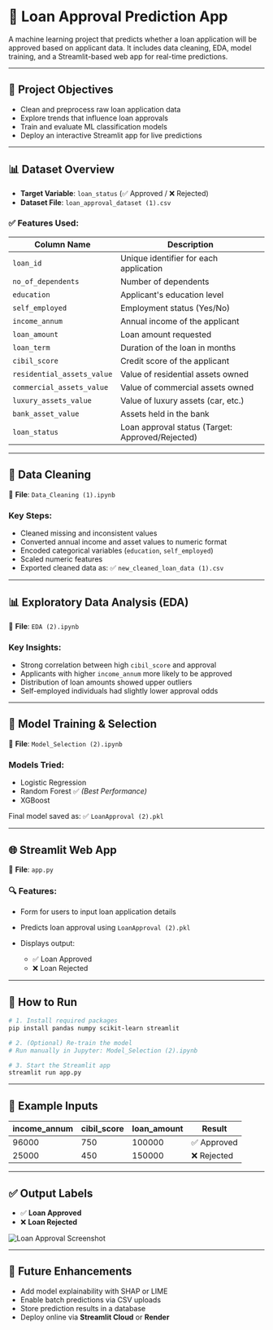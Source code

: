 
# 🏦 Loan Approval Prediction App

A machine learning project that predicts whether a loan application will be approved based on applicant data. It includes data cleaning, EDA, model training, and a Streamlit-based web app for real-time predictions.

---

## 📌 Project Objectives

* Clean and preprocess raw loan application data
* Explore trends that influence loan approvals
* Train and evaluate ML classification models
* Deploy an interactive Streamlit app for live predictions

---

## 📊 Dataset Overview

* **Target Variable**: `loan_status` (✅ Approved / ❌ Rejected)
* **Dataset File**: `loan_approval_dataset (1).csv`

### ✅ Features Used:

| Column Name                | Description                                      |
| -------------------------- | ------------------------------------------------ |
| `loan_id`                  | Unique identifier for each application           |
| `no_of_dependents`         | Number of dependents                             |
| `education`                | Applicant's education level                      |
| `self_employed`            | Employment status (Yes/No)                       |
| `income_annum`             | Annual income of the applicant                   |
| `loan_amount`              | Loan amount requested                            |
| `loan_term`                | Duration of the loan in months                   |
| `cibil_score`              | Credit score of the applicant                    |
| `residential_assets_value` | Value of residential assets owned                |
| `commercial_assets_value`  | Value of commercial assets owned                 |
| `luxury_assets_value`      | Value of luxury assets (car, etc.)               |
| `bank_asset_value`         | Assets held in the bank                          |
| `loan_status`              | Loan approval status (Target: Approved/Rejected) |

---

## 🧹 Data Cleaning

📄 **File**: `Data_Cleaning (1).ipynb`

### Key Steps:

* Cleaned missing and inconsistent values
* Converted annual income and asset values to numeric format
* Encoded categorical variables (`education`, `self_employed`)
* Scaled numeric features
* Exported cleaned data as:
  ✅ `new_cleaned_loan_data (1).csv`

---

## 📊 Exploratory Data Analysis (EDA)

📄 **File**: `EDA (2).ipynb`

### Key Insights:

* Strong correlation between high `cibil_score` and approval
* Applicants with higher `income_annum` more likely to be approved
* Distribution of loan amounts showed upper outliers
* Self-employed individuals had slightly lower approval odds

---

## 🤖 Model Training & Selection

📄 **File**: `Model_Selection (2).ipynb`

### Models Tried:

* Logistic Regression
* Random Forest ✅ *(Best Performance)*
* XGBoost

Final model saved as:
✅ `LoanApproval (2).pkl`

---

## 🌐 Streamlit Web App

📄 **File**: `app.py`

### 🔍 Features:

* Form for users to input loan application details
* Predicts loan approval using `LoanApproval (2).pkl`
* Displays output:

  * ✅ Loan Approved
  * ❌ Loan Rejected

---

## 🚀 How to Run

```bash
# 1. Install required packages
pip install pandas numpy scikit-learn streamlit

# 2. (Optional) Re-train the model
# Run manually in Jupyter: Model_Selection (2).ipynb

# 3. Start the Streamlit app
streamlit run app.py
```

---

## 🧪 Example Inputs

| income\_annum | cibil\_score | loan\_amount | Result     |
| ------------- | ------------ | ------------ | ---------- |
| 96000         | 750          | 100000       | ✅ Approved |
| 25000         | 450          | 150000       | ❌ Rejected |

---

## ✅ Output Labels

* ✅ **Loan Approved**
* ❌ **Loan Rejected**

![Loan Approval Screenshot](https://github.com/user-attachments/assets/9a3b99b7-3e95-4401-b92e-b92d58be8510)

---

## 🧠 Future Enhancements

* Add model explainability with SHAP or LIME
* Enable batch predictions via CSV uploads
* Store prediction results in a database
* Deploy online via **Streamlit Cloud** or **Render**

